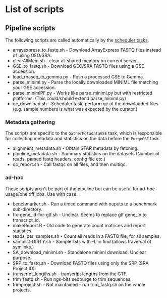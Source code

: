 # List of scripts 

## Pipeline scripts
The following scripts are called automatically by the [scheduler tasks](https://github.com/PavlidisLab/rnaseq-pipeline/blob/master/scheduler/README.md).
* arrayexpress_to_fastq.sh - Download ArrayExpress FASTQ files instead of using GEO/SRA.
* clearAllMem.sh - clear all shared memory on current server.
* GSE_to_fastq.sh - Download GEO/SRA FASTQ files using a GSE accession.
* load_rnaseq_to_gemma.py - Push a processed GSE to Gemma.
* parse_miniml.py - Parse the locally downloaded MINIML file matching your GSE accession.
* parse_minimlPF.py - Works like parse_miniml.py but with restricted platforms. (This could/should extend parse_miniml.py)
* qc_download.sh - Scheduler task; perform qc of the downloaded files (e.g. sample numbers is what was expected by the curator.)

### Metadata gathering
The scripts are specific to the `GatherMetadataGSE` task, which is responsible for collecting metadata and statistics on the data before the `PurgeGSE` task.
* alignment_metadata.sh - Obtain STAR metadata by fetching.
* pipeline_metadata.sh - Summary statistics on the datasets (Number of reads, parsed fastq headers, config file etc.)
* qc_report.sh - Call fastqc on all files, and then multiqc.


### ad-hoc
These scripts aren't be part of the pipeline but can be useful for ad-hoc usage/one off jobs. Use with case.

* benchmarker.sh - Run a timed command with ouputs to a benchmark sub-directory.
* fix-gene_id-for-gtf.sh - Unclear. Seems to replace gtf gene_id to transcript_id.
* makeReport.R - Old code to generate count matrices and report statistics.
* reads_per_samples.sh - Count all reads in a FASTQ file, for all samples.
* samplist-DIRTY.sh - Sample lists with -L in find (allows traversal of symlinks.)
* SA_download_miniml.sh - Standalone miniml download. Unclear purpose.
* SRP_to_fastq.sh - Download FASTQ files using only the SRP (SRA Project ID).
* transcript_lengths.sh - transcript lengths from the GTF.
* trim_fastq.sh - Run ngs-bits seqpurge to trim sequences.
* trimproject.sh - Not maintained - run trim_fastq.sh on the whole projects.

